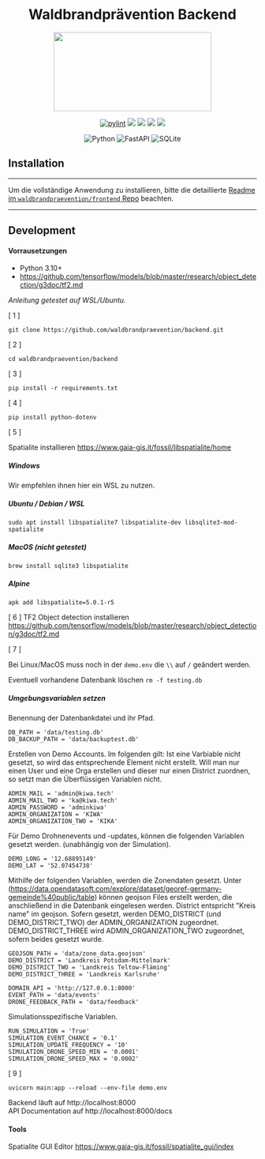<h1 align="center">Waldbrandprävention Backend</h1>
<p align="center">   
    <img width="320" height="160" src="https://bp.adriansoftware.de/media/logo-v1.svg?ref=gh-back"> <!-- Todo make file local -->
</p>

<div align="center">

[![pylint](https://img.shields.io/github/actions/workflow/status/waldbrandpraevention/backend/pylint.yml?branch=main&style=for-the-badge&label=ci)](https://github.com/waldbrandpraevention/backend/actions/workflows/Pylint.yml)
![](https://img.shields.io/github/actions/workflow/status/waldbrandpraevention/backend/docker-image.yml?branch=main&style=for-the-badge&label=docker)
![](https://img.shields.io/github/commit-activity/m/waldbrandpraevention/backend?style=for-the-badge&label=commits)
![](https://img.shields.io/docker/image-size/waldbrand/backend?style=for-the-badge&label=image&color=orange)
[![](https://img.shields.io/codefactor/grade/github/waldbrandpraevention/backend?style=for-the-badge)](https://www.codefactor.io/repository/github/waldbrandpraevention/backend/issues/main)


![Python](https://img.shields.io/badge/python-3670A0?style=for-the-badge&logo=python&logoColor=ffdd54)
![FastAPI](https://img.shields.io/badge/FastAPI-005571?style=for-the-badge&logo=fastapi)
![SQLite](https://img.shields.io/badge/sqlite-%2307405e.svg?style=for-the-badge&logo=sqlite&logoColor=white)


</div>

## Installation

 ---


  Um die vollständige Anwendung zu installieren, bitte die detaillierte [Readme im `waldbrandpraevention/frontend` Repo](https://github.com/waldbrandpraevention/frontend#readme) beachten.

--- 



## Development
#### Vorrausetzungen
- Python 3.10+
- https://github.com/tensorflow/models/blob/master/research/object_detection/g3doc/tf2.md

*Anleitung getestet auf WSL/Ubuntu.*

[ 1 ] 
```
git clone https://github.com/waldbrandpraevention/backend.git
```
[ 2 ] 
```
cd waldbrandpraevention/backend
```
[ 3 ] 
```
pip install -r requirements.txt
```
[ 4 ] 
```
pip install python-dotenv
```
[ 5 ] 

 Spatialite installieren
https://www.gaia-gis.it/fossil/libspatialite/home
##### Windows
Wir empfehlen ihnen hier ein WSL zu nutzen.
##### Ubuntu / Debian / WSL
```
sudo apt install libspatialite7 libspatialite-dev libsqlite3-mod-spatialite
```
##### MacOS (nicht getestet)
```
brew install sqlite3 libspatialite
```
##### Alpine
```
apk add libspatialite=5.0.1-r5
```

[ 6 ]
TF2 Object detection installieren
https://github.com/tensorflow/models/blob/master/research/object_detection/g3doc/tf2.md

[ 7 ] 

Bei Linux/MacOS muss noch in der `demo.env` die `\\` auf `/` geändert werden.

Eventuell vorhandene Datenbank löschen `rm -f testing.db`

##### Umgebungsvariablen setzen
Benennung der Datenbankdatei und ihr Pfad.
```
DB_PATH = 'data/testing.db'
DB_BACKUP_PATH = 'data/backuptest.db'
```
Erstellen von Demo Accounts.
Im folgenden gilt:
Ist eine Varbiable nicht gesetzt, so wird das entsprechende Element nicht erstellt.
Will man nur einen User und eine Orga erstellen und dieser nur einen District zuordnen, so setzt man die Überflüssigen Variablen nicht.
```
ADMIN_MAIL = 'admin@kiwa.tech'
ADMIN_MAIL_TWO = 'ka@kiwa.tech'
ADMIN_PASSWORD = 'adminkiwa'
ADMIN_ORGANIZATION = 'KIWA'
ADMIN_ORGANIZATION_TWO = 'KIKA'
```
Für Demo Drohnenevents und -updates, können die folgenden Variablen gesetzt werden.
(unabhängig von der Simulation).
```
DEMO_LONG = '12.68895149'
DEMO_LAT = '52.07454738'
```
Mithilfe der folgenden Variablen, werden die Zonendaten gesetzt.
Unter (https://data.opendatasoft.com/explore/dataset/georef-germany-gemeinde%40public/table)
können geojson Files erstellt werden, die anschließend in die Datenbank eingelesen werden.
District entspricht "Kreis name" im geojson.
Sofern gesetzt, werden DEMO_DISTRICT (und DEMO_DISTRICT_TWO) der ADMIN_ORGANIZATION zugeordnet.
DEMO_DISTRICT_THREE wird ADMIN_ORGANIZATION_TWO zugeordnet, sofern beides gesetzt wurde.
```
GEOJSON_PATH = 'data/zone_data.geojson' 
DEMO_DISTRICT = 'Landkreis Potsdam-Mittelmark'
DEMO_DISTRICT_TWO = 'Landkreis Teltow-Fläming'
DEMO_DISTRICT_THREE = 'Landkreis Karlsruhe'
```

```
DOMAIN_API = 'http://127.0.0.1:8000'
EVENT_PATH = 'data/events' 
DRONE_FEEDBACK_PATH = 'data/feedback'
```
Simulationsspezifische Variablen.
```
RUN_SIMULATION = 'True'
SIMULATION_EVENT_CHANCE = '0.1'
SIMULATION_UPDATE_FREQUENCY = '10'
SIMULATION_DRONE_SPEED_MIN = '0.0001'
SIMULATION_DRONE_SPEED_MAX = '0.0002'
```

[ 9 ]
```
uvicorn main:app --reload --env-file demo.env
```
Backend läuft auf http://localhost:8000<br>
API Documentation auf http://localhost:8000/docs

#### Tools

Spatialite GUI Editor https://www.gaia-gis.it/fossil/spatialite_gui/index
